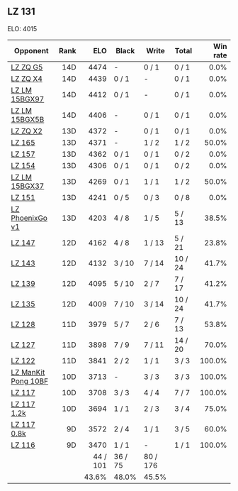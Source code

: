 ## LZ 131 ##

ELO: 4015

Opponent | Rank | ELO | Black | Write | Total | Win rate
---------|-----:|----:|-------|-------|-------|-------:
[LZ ZQ G5](LZ%20ZQ%20G5.md) | 14D | 4474 | - | 0 / 1 | 0 / 1 | 0.0%
[LZ ZQ X4](LZ%20ZQ%20X4.md) | 14D | 4439 | 0 / 1 | - | 0 / 1 | 0.0%
[LZ LM 15BGX97](LZ%20LM%2015BGX97.md) | 14D | 4412 | 0 / 1 | - | 0 / 1 | 0.0%
[LZ LM 15BGX5B](LZ%20LM%2015BGX5B.md) | 14D | 4406 | - | 0 / 1 | 0 / 1 | 0.0%
[LZ ZQ X2](LZ%20ZQ%20X2.md) | 13D | 4372 | - | 0 / 1 | 0 / 1 | 0.0%
[LZ 165](LZ%20165.md) | 13D | 4371 | - | 1 / 2 | 1 / 2 | 50.0%
[LZ 157](LZ%20157.md) | 13D | 4362 | 0 / 1 | 0 / 1 | 0 / 2 | 0.0%
[LZ 154](LZ%20154.md) | 13D | 4306 | 0 / 1 | 0 / 1 | 0 / 2 | 0.0%
[LZ LM 15BGX37](LZ%20LM%2015BGX37.md) | 13D | 4269 | 0 / 1 | 1 / 1 | 1 / 2 | 50.0%
[LZ 151](LZ%20151.md) | 13D | 4241 | 0 / 5 | 0 / 3 | 0 / 8 | 0.0%
[LZ PhoenixGo v1](LZ%20PhoenixGo%20v1.md) | 13D | 4203 | 4 / 8 | 1 / 5 | 5 / 13 | 38.5%
[LZ 147](LZ%20147.md) | 12D | 4162 | 4 / 8 | 1 / 13 | 5 / 21 | 23.8%
[LZ 143](LZ%20143.md) | 12D | 4132 | 3 / 10 | 7 / 14 | 10 / 24 | 41.7%
[LZ 139](LZ%20139.md) | 12D | 4095 | 5 / 10 | 2 / 7 | 7 / 17 | 41.2%
[LZ 135](LZ%20135.md) | 12D | 4009 | 7 / 10 | 3 / 14 | 10 / 24 | 41.7%
[LZ 128](LZ%20128.md) | 11D | 3979 | 5 / 7 | 2 / 6 | 7 / 13 | 53.8%
[LZ 127](LZ%20127.md) | 11D | 3898 | 7 / 9 | 7 / 11 | 14 / 20 | 70.0%
[LZ 122](LZ%20122.md) | 11D | 3841 | 2 / 2 | 1 / 1 | 3 / 3 | 100.0%
[LZ ManKit Pong 10BF](LZ%20ManKit%20Pong%2010BF.md) | 10D | 3713 | - | 3 / 3 | 3 / 3 | 100.0%
[LZ 117](LZ%20117.md) | 10D | 3708 | 3 / 3 | 4 / 4 | 7 / 7 | 100.0%
[LZ 117 1.2k](LZ%20117%201.2k.md) | 10D | 3694 | 1 / 1 | 2 / 3 | 3 / 4 | 75.0%
[LZ 117 0.8k](LZ%20117%200.8k.md) | 9D | 3572 | 2 / 4 | 1 / 1 | 3 / 5 | 60.0%
[LZ 116](LZ%20116.md) | 9D | 3470 | 1 / 1 | - | 1 / 1 | 100.0%
 | | | 44 / 101 | 36 / 75 | 80 / 176 | 
 | | | 43.6% | 48.0% | 45.5% | 
